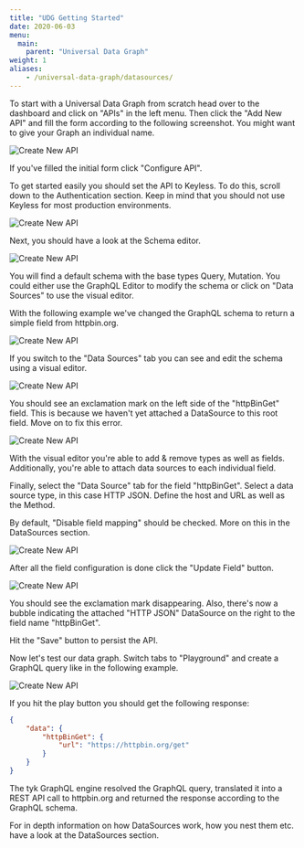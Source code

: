 ```yaml
---
title: "UDG Getting Started"
date: 2020-06-03
menu:
  main:
    parent: "Universal Data Graph"
weight: 1
aliases:
    - /universal-data-graph/datasources/
---
```


To start with a Universal Data Graph from scratch head over to the dashboard and click on "APIs" in the left menu.
Then click the "Add New API" and fill the form according to the following screenshot.
You might want to give your Graph an individual name.

![Create New API](/docs/img/dashboard/udg/getting-started/step1.png)

If you've filled the initial form click "Configure API".

To get started easily you should set the API to Keyless.
To do this, scroll down to the Authentication section.
Keep in mind that you should not use Keyless for most production environments.

![Create New API](/docs/img/dashboard/udg/getting-started/step2.png)

Next, you should have a look at the Schema editor.

![Create New API](/docs/img/dashboard/udg/getting-started/step3.png)

You will find a default schema with the base types Query, Mutation.
You could either use the GraphQL Editor to modify the schema or click on "Data Sources" to use the visual editor.

With the following example we've changed the GraphQL schema to return a simple field from httpbin.org.

![Create New API](/docs/img/dashboard/udg/getting-started/step4.png)

If you switch to the "Data Sources" tab you can see and edit the schema using a visual editor.

![Create New API](/docs/img/dashboard/udg/getting-started/step5.png)

You should see an exclamation mark on the left side of the "httpBinGet" field.
This is because we haven't yet attached a DataSource to this root field.
Move on to fix this error.

![Create New API](/docs/img/dashboard/udg/getting-started/step6.png)

With the visual editor you're able to add & remove types as well as fields.
Additionally, you're able to attach data sources to each individual field.

Finally, select the "Data Source" tab for the field "httpBinGet".
Select a data source type, in this case HTTP JSON.
Define the host and URL as well as the Method.

By default, "Disable field mapping" should be checked.
More on this in the DataSources section.

![Create New API](/docs/img/dashboard/udg/getting-started/step7.png)

After all the field configuration is done click the "Update Field" button.

![Create New API](/docs/img/dashboard/udg/getting-started/step8.png)

You should see the exclamation mark disappearing.
Also, there's now a bubble indicating the attached "HTTP JSON" DataSource on the right to the field name "httpBinGet".

Hit the "Save" button to persist the API.

Now let's test our data graph.
Switch tabs to "Playground" and create a GraphQL query like in the following example.

![Create New API](/docs/img/dashboard/udg/getting-started/step9.png)

If you hit the play button you should get the following response:

```json
{
    "data": {
        "httpBinGet": {
            "url": "https://httpbin.org/get"
        }
    }
}
```

The tyk GraphQL engine resolved the GraphQL query, translated it into a REST API call to httpbin.org and returned the response according to the GraphQL schema.

For in depth information on how DataSources work, how you nest them etc. have a look at the DataSources section.